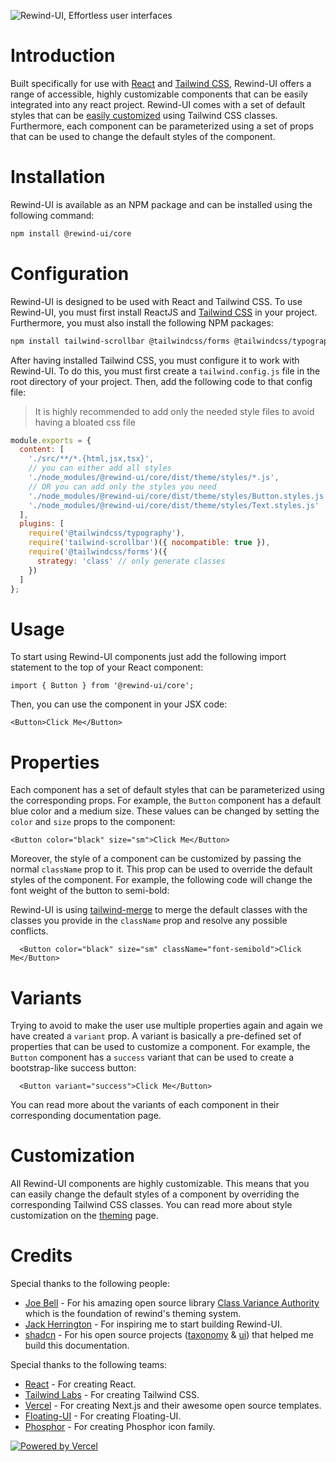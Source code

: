 ![Rewind-UI, Effortless user interfaces](https://rewind-ui.dev/images/og.jpg)

# Introduction
Built specifically for use with [React](https://react.dev) and [Tailwind CSS](https://tailwindcss.com/), Rewind-UI offers a range of accessible, highly customizable components that can be easily integrated into any react project. Rewind-UI comes with a set of default styles that can be [easily customized](https://rewind-ui.dev/theming) using Tailwind CSS classes. Furthermore, each component can be parameterized using a set of props that can be used to change the default styles of the component.

# Installation
Rewind-UI is available as an NPM package and can be installed using the following command:

```bash
npm install @rewind-ui/core
```

# Configuration
Rewind-UI is designed to be used with React and Tailwind CSS. To use Rewind-UI, you must first install ReactJS and [Tailwind CSS](https://tailwindcss.com/docs/installation) in your project. Furthermore, you must also install the following NPM packages:

```bash
npm install tailwind-scrollbar @tailwindcss/forms @tailwindcss/typography
```

After having installed Tailwind CSS, you must configure it to work with Rewind-UI. To do this, you must first create a `tailwind.config.js` file in the root directory of your project. Then, add the following code to that config file:

> It is highly recommended to add only the needed style files to avoid having a bloated css file

```js
module.exports = {
  content: [
    './src/**/*.{html,jsx,tsx}',
    // you can either add all styles
    './node_modules/@rewind-ui/core/dist/theme/styles/*.js',
    // OR you can add only the styles you need
    './node_modules/@rewind-ui/core/dist/theme/styles/Button.styles.js',
    './node_modules/@rewind-ui/core/dist/theme/styles/Text.styles.js'
  ],
  plugins: [
    require('@tailwindcss/typography'),
    require('tailwind-scrollbar')({ nocompatible: true }),
    require('@tailwindcss/forms')({
      strategy: 'class' // only generate classes
    })
  ]
};
```

# Usage
To start using Rewind-UI components just add the following import statement to the top of your React component:

```tsx
import { Button } from '@rewind-ui/core';
```

Then, you can use the component in your JSX code:

```tsx
<Button>Click Me</Button>
```

# Properties
Each component has a set of default styles that can be parameterized using the corresponding props. For example, the `Button` component has a default blue color and a medium size. These values can be changed by setting the `color` and `size` props to the component:

```tsx
<Button color="black" size="sm">Click Me</Button>
```

Moreover, the style of a component can be customized by passing the normal `className` prop to it. This prop can be used to override the default styles of the component. For example, the following code will change the font weight of the button to semi-bold:

Rewind-UI is using [tailwind-merge](https://github.com/dcastil/tailwind-merge) to merge the default classes with the classes you provide in the `className` prop and resolve any possible conflicts.

```tsx
  <Button color="black" size="sm" className="font-semibold">Click Me</Button>
```

# Variants
Trying to avoid to make the user use multiple properties again and again we have created a `variant` prop. A variant is basically a pre-defined set of properties that can be used to customize a component. For example, the `Button` component has a `success` variant that can be used to create a bootstrap-like success button:

```tsx
  <Button variant="success">Click Me</Button>
```

You can read more about the variants of each component in their corresponding documentation page.

# Customization
All Rewind-UI components are highly customizable. This means that you can easily change the default styles of a component by overriding the corresponding Tailwind CSS classes. You can read more about style customization on the [theming](https://rewind-ui.dev/theming) page.

# Credits
Special thanks to the following people:
* [Joe Bell](https://twitter.com/joebell_) - For his amazing open source library [Class Variance Authority](https://cva.style/docs) which is the foundation of rewind's theming system.
* [Jack Herrington](https://twitter.com/jherr) - For inspiring me to start building Rewind-UI.
* [shadcn](https://twitter.com/shadcn) - For his open source projects ([taxonomy](https://tx.shadcn.com/) & [ui](https://ui.shadcn.com/)) that helped me build this documentation.

Special thanks to the following teams:
* [React](https://react.dev/) - For creating React.
* [Tailwind Labs](https://tailwindcss.com) - For creating Tailwind CSS.
* [Vercel](https://vercel.com/) - For creating Next.js and their awesome open source templates.
* [Floating-UI](https://floating-ui.com/) - For creating Floating-UI.
* [Phosphor](https://phosphoricons.com/) - For creating Phosphor icon family.

[![Powered by Vercel](https://rewind-ui.dev/images/powered-by-vercel.svg)](https://vercel.com?utm_source=[RewindUI]&utm_campaign=oss.)
